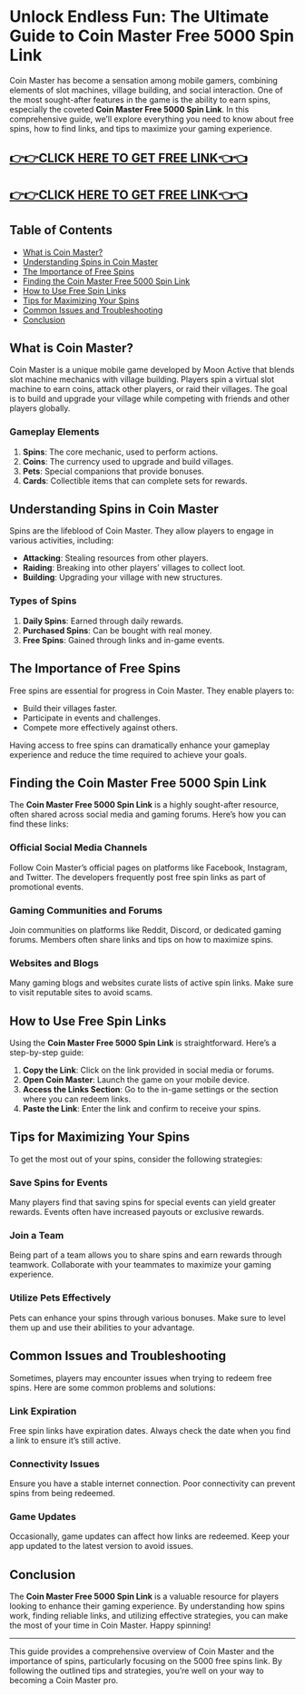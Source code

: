 # Unlock Endless Fun: The Ultimate Guide to Coin Master Free 5000 Spin Link

Coin Master has become a sensation among mobile gamers, combining elements of slot machines, village building, and social interaction. One of the most sought-after features in the game is the ability to earn spins, especially the coveted **Coin Master Free 5000 Spin Link**. In this comprehensive guide, we’ll explore everything you need to know about free spins, how to find links, and tips to maximize your gaming experience.

[👉👉CLICK HERE TO GET FREE LINK👈👈](https://todaylink.site/CoinsLink/)
--
[👉👉CLICK HERE TO GET FREE LINK👈👈](https://todaylink.site/CoinsLink/)
--

## Table of Contents

- [What is Coin Master?](#what-is-coin-master)
- [Understanding Spins in Coin Master](#understanding-spins-in-coin-master)
- [The Importance of Free Spins](#the-importance-of-free-spins)
- [Finding the Coin Master Free 5000 Spin Link](#finding-the-coin-master-free-5000-spin-link)
- [How to Use Free Spin Links](#how-to-use-free-spin-links)
- [Tips for Maximizing Your Spins](#tips-for-maximizing-your-spins)
- [Common Issues and Troubleshooting](#common-issues-and-troubleshooting)
- [Conclusion](#conclusion)

## What is Coin Master?

Coin Master is a unique mobile game developed by Moon Active that blends slot machine mechanics with village building. Players spin a virtual slot machine to earn coins, attack other players, or raid their villages. The goal is to build and upgrade your village while competing with friends and other players globally.

### Gameplay Elements

1. **Spins**: The core mechanic, used to perform actions.
2. **Coins**: The currency used to upgrade and build villages.
3. **Pets**: Special companions that provide bonuses.
4. **Cards**: Collectible items that can complete sets for rewards.

## Understanding Spins in Coin Master

Spins are the lifeblood of Coin Master. They allow players to engage in various activities, including:

- **Attacking**: Stealing resources from other players.
- **Raiding**: Breaking into other players’ villages to collect loot.
- **Building**: Upgrading your village with new structures.

### Types of Spins

1. **Daily Spins**: Earned through daily rewards.
2. **Purchased Spins**: Can be bought with real money.
3. **Free Spins**: Gained through links and in-game events.

## The Importance of Free Spins

Free spins are essential for progress in Coin Master. They enable players to:

- Build their villages faster.
- Participate in events and challenges.
- Compete more effectively against others.

Having access to free spins can dramatically enhance your gameplay experience and reduce the time required to achieve your goals.

## Finding the Coin Master Free 5000 Spin Link

The **Coin Master Free 5000 Spin Link** is a highly sought-after resource, often shared across social media and gaming forums. Here’s how you can find these links:

### Official Social Media Channels

Follow Coin Master’s official pages on platforms like Facebook, Instagram, and Twitter. The developers frequently post free spin links as part of promotional events.

### Gaming Communities and Forums

Join communities on platforms like Reddit, Discord, or dedicated gaming forums. Members often share links and tips on how to maximize spins.

### Websites and Blogs

Many gaming blogs and websites curate lists of active spin links. Make sure to visit reputable sites to avoid scams.

## How to Use Free Spin Links

Using the **Coin Master Free 5000 Spin Link** is straightforward. Here’s a step-by-step guide:

1. **Copy the Link**: Click on the link provided in social media or forums.
2. **Open Coin Master**: Launch the game on your mobile device.
3. **Access the Links Section**: Go to the in-game settings or the section where you can redeem links.
4. **Paste the Link**: Enter the link and confirm to receive your spins.

## Tips for Maximizing Your Spins

To get the most out of your spins, consider the following strategies:

### Save Spins for Events

Many players find that saving spins for special events can yield greater rewards. Events often have increased payouts or exclusive rewards.

### Join a Team

Being part of a team allows you to share spins and earn rewards through teamwork. Collaborate with your teammates to maximize your gaming experience.

### Utilize Pets Effectively

Pets can enhance your spins through various bonuses. Make sure to level them up and use their abilities to your advantage.

## Common Issues and Troubleshooting

Sometimes, players may encounter issues when trying to redeem free spins. Here are some common problems and solutions:

### Link Expiration

Free spin links have expiration dates. Always check the date when you find a link to ensure it’s still active.

### Connectivity Issues

Ensure you have a stable internet connection. Poor connectivity can prevent spins from being redeemed.

### Game Updates

Occasionally, game updates can affect how links are redeemed. Keep your app updated to the latest version to avoid issues.

## Conclusion

The **Coin Master Free 5000 Spin Link** is a valuable resource for players looking to enhance their gaming experience. By understanding how spins work, finding reliable links, and utilizing effective strategies, you can make the most of your time in Coin Master. Happy spinning!

---

This guide provides a comprehensive overview of Coin Master and the importance of spins, particularly focusing on the 5000 free spins link. By following the outlined tips and strategies, you’re well on your way to becoming a Coin Master pro.
